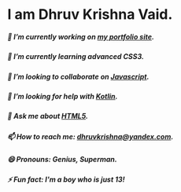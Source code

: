 # I am Dhruv Krishna Vaid.

<!--
**dhruvkrishnavaid/dhruvkrishnavaid** is a ✨ _special_ ✨ repository because its `README.md` (this file) appears on your GitHub profile.
-->
##### 🔭 I’m currently working on <a href="dhruvkrishnavaid.github.io" target="_blank">my portfolio site</a>.
##### 🌱 I’m currently learning advanced CSS3.
##### 👯 I’m looking to collaborate on <a href="https://www.javascript.com/" target="_blank">Javascript</a>.
##### 🤔 I’m looking for help with <a href="https://kotlinlang.org/" target="_blank">Kotlin</a>.
##### 💬 Ask me about <a href="https://www.html5tutorial.info/" target="_blank">HTML5</a>.
##### 📫 How to reach me: <a href="mailto:dhruvkrishna@yandex.com" target="_blank">dhruvkrishna@yandex.com</a>.
##### 😄 Pronouns: Genius, Superman.
##### ⚡ Fun fact: I'm a boy who is just 13!
